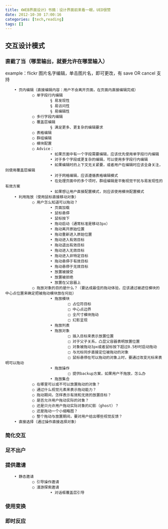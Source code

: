 ```yaml
---
title: 《WEB界面设计》书摘：设计界面前来看一眼，UED很赞
date: 2012-10-30 17:00:16
categories: [tech,reading]
tags: []
---
```


## 交互设计模式

### 直截了当（哪里输出，就要允许在哪里输入）

example：flickr 图片名字编辑，单击图片名，即可更改，有 save OR cancel 支持

        • 页内编辑（直接编辑内容：用户不会离开页面，在页面内直接编辑完成）
                ○ 单字段行内编辑
                        § 易发现性
                        § 易访问性
                        § 易编辑性
                ○ 多行字段内编辑
                ○ 覆盖层编辑
                        § 满足更多、更复杂的编辑要求
                ○ 表格编辑
                ○ 群组编辑
                ○ 模块配置
                ○ Advice：
                        • 如果页面中有一个字段需要编辑，应该优先使用单字段行内编辑
                        • 对于多个字段或更复杂的编辑，可以使用多字段行内编辑
                        • 如果编辑时的上下文无关紧要，或者用户在编辑时应该全身关注，则使用覆盖层编辑
                        • 对于网格编辑，应该遵循表格编辑模式
                        • 在处理页面中的多个项时，群组编辑是平衡视觉干扰与易发现性的有效方案
                        • 如果想让用户直接配置模式，则应该使用模块配置模式
        • 利用拖放（使用鼠标直接移动对象）
                ○ 用户怎么知道可以拖动？
                        • 页面加载
                        • 鼠标悬停
                        • 鼠标按下
                        • 拖动启动（通常标准是移动3px）
                        • 拖动离开原始位置
                        • 拖动重新进入原始位置
                        • 拖动进入有效目标
                        • 拖动退出有效目标
                        • 拖动进入无效目标
                        • 拖动进入非特定目标
                        • 拖动悬停于有效目标
                        • 拖动悬停于无效目标
                        • 放置被接受
                        • 放置被拒绝
                        • 放置在父容器上
                ○ 拖放对象的目的是什么？（要达成最佳的拖动体验，应该通过被遮住模块的中心点位置来确定把被拖动模块放在何处）
                        • 拖放模块
                                □ 占位符目标
                                □ 中心点边界
                                □ 全尺寸模块拖动
                                □ 幻影呈现
                        • 拖放列表
                        • 拖放对象
                                □ 插入目标来表示放置位置
                                □ 对于父子关系，凸显父容器表明放置位置
                                □ 对象被拖动3px或者鼠标按下超过0.5秒时启动拖动
                                □ 与光标同步直接定位被拖动的对象
                                □ 鼠标悬停在可以拖动的对象上时，要通过改变光标来表明可以拖动
                        • 拖放操作
                                □ 提供backup方案，如果用户不拖放，怎么办
                        • 拖放集合
                ○ 在哪里可以或不可以放置拖动的对象？
                ○ 通过什么视觉元素来表示拖动能力？
                ○ 拖动期间，怎样表示有效和无效的放置目标？
                ○ 是否允许用户拖动实际的对象？
                ○ 还是只允许用户拖动实际对象的幻影（ghost）？
                ○ 还是拖动一个小缩略图？
                ○ 整个拖动与放置期间，要对用户给出哪些视觉反馈？
        • 直接选择（通过操作直接选择对象）

### 简化交互

### 足不出户

### 提供邀请

        • 静态邀请
                ○ 引导操作邀请
                ○ 漫游探索邀请
                        • 对话框覆盖层引导

### 使用变换

### 即时反应
